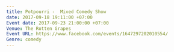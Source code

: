 ```yaml
---
title: Potpourri -  Mixed Comedy Show
date: 2017-09-18 19:11:00 +07:00
Event date: 2017-09-23 21:00:00 +07:00
Venue: The Rotten Grapes
Event URL: https://www.facebook.com/events/1647297202010554/
Genre: comedy
---
```


